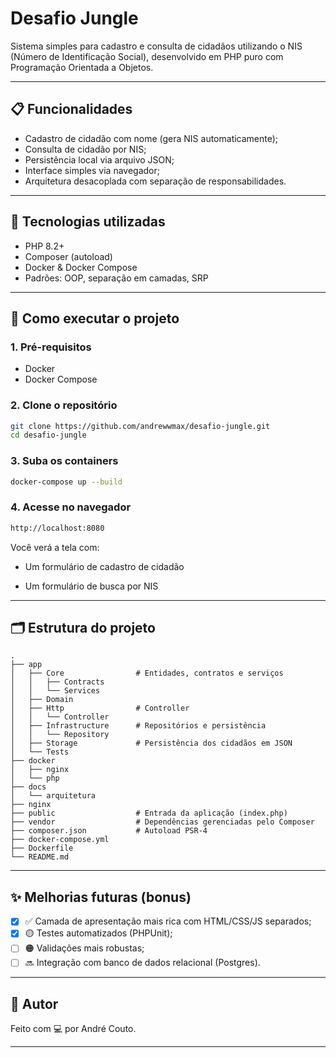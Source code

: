 # Desafio Jungle

Sistema simples para cadastro e consulta de cidadãos utilizando o NIS (Número de Identificação Social), desenvolvido em PHP puro com Programação Orientada a Objetos.

---

## 📋 Funcionalidades

-   Cadastro de cidadão com nome (gera NIS automaticamente);
-   Consulta de cidadão por NIS;
-   Persistência local via arquivo JSON;
-   Interface simples via navegador;
-   Arquitetura desacoplada com separação de responsabilidades.

---

## 🧰 Tecnologias utilizadas

-   PHP 8.2+
-   Composer (autoload)
-   Docker & Docker Compose
-   Padrões: OOP, separação em camadas, SRP

---

## 🚀 Como executar o projeto

### 1. Pré-requisitos

-   Docker
-   Docker Compose

### 2. Clone o repositório

```bash
git clone https://github.com/andrewwmax/desafio-jungle.git
cd desafio-jungle
```

### 3. Suba os containers

```bash
docker-compose up --build
```

### 4. Acesse no navegador

```bash
http://localhost:8080
```

Você verá a tela com:

-   Um formulário de cadastro de cidadão

-   Um formulário de busca por NIS

---

## 🗂️ Estrutura do projeto

```
.
├── app
│   ├── Core                # Entidades, contratos e serviços
│   │   ├── Contracts
│   │   └── Services
│   ├── Domain
│   ├── Http                # Controller
│   │   └── Controller
│   ├── Infrastructure      # Repositórios e persistência
│   │   └── Repository
│   ├── Storage             # Persistência dos cidadãos em JSON
│   └── Tests
├── docker
│   ├── nginx
│   └── php
├── docs
│   └── arquitetura
├── nginx
├── public                  # Entrada da aplicação (index.php)
├── vendor                  # Dependências gerenciadas pelo Composer
├── composer.json           # Autoload PSR-4
├── docker-compose.yml
├── Dockerfile
└── README.md

```

---

## ✨ Melhorias futuras (bonus)

-   [x] ✅ Camada de apresentação mais rica com HTML/CSS/JS separados;
-   [x] 🟡 Testes automatizados (PHPUnit);
-   [ ] 🟠 Validações mais robustas;
-   [ ] 🔜 Integração com banco de dados relacional (Postgres).

---

## 👤 Autor

Feito com 💻 por André Couto.

---
